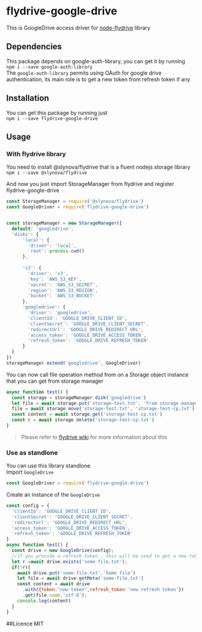 # flydrive-google-drive
This is GoogleDrive access driver for [node-flydrive](https://github.com/Slynova-Org/node-flydrive) library
## Dependencies
This package depends on google-auth-library, you can get it by running  
`npm i --save google-auth-library`  
The ``google-auth-library`` permits using OAuth for google drive authentication, its main role is to get a new token from refresh token if any
## Installation
You can get this package by running just  
`npm i --save flydrive-google-drive`  
## Usage
### With flydrive library
You need to install  @slynova/flydrive that is a fluent nodejs storage library  
`npm i --save @slynova/flydrive`

And now you just import StorageManager from flydrive and register flydrive-google-drive  
```js
const StorageManager = require('@slynova/flydrive')
const GoogleDriver = require('flydrive-google-drive')


const storageManager = new StorageManager({
  default: 'googledrive',
  'disks': {
      'local': {
        'driver': 'local',
        'root': process.cwd()
      },
  
      's3': {
        'driver': 's3',
        'key': 'AWS_S3_KEY',
        'secret': 'AWS_S3_SECRET',
        'region': 'AWS_S3_REGION',
        'bucket': 'AWS_S3_BUCKET'
      },
      'googledrive': {
        'driver': 'googledrive',
        'clientId': 'GOOGLE_DRIVE_CLIENT_ID',
        'clientSecret': 'GOOGLE_DRIVE_CLIENT_SECRET',
        'redirectUrl': 'GOOGLE_DRIVE_REDIRECT_URL',
        'access_token': 'GOOGLE_DRIVE_ACCESS_TOKEN',
        'refresh_token': 'GOOGLE_DRIVE_REFRESH_TOKEN'
      }
  }
})
storageManager.extend('googledrive', GoogleDriver)
```

You can now call file operation method from on a Storage object instance that you can get from storage manager  

````js
async function test() {
  const storage = storageManager.disk('googledrive')
  let file = await storage.put('storage-test.txt', 'From storage manager')
  file = await storage.move('storage-test.txt', 'storage-test-cp.txt')
  const content = await storage.get('storage-test-cp.txt')
  const r = await storage.delete('storage-test-cp.txt')
}

```` 
> Please refer to [flydrive wiki](https://github.com/Slynova-Org/node-flydrive/wiki) for more information about this
### Use as standlone
You can use this library standlone  
Import ``GoogleDrive`` 
````js
const GoogleDriver = require('flydrive-google-drive')
````
Create an instance of the `GoogleDrive`  
```js
const config = {
  'clientId': 'GOOGLE_DRIVE_CLIENT_ID',
  'clientSecret': 'GOOGLE_DRIVE_CLIENT_SECRET',
  'redirectUrl': 'GOOGLE_DRIVE_REDIRECT_URL',
  'access_token': 'GOOGLE_DRIVE_ACCESS_TOKEN',
  'refresh_token': 'GOOGLE_DRIVE_REFRESH_TOKEN'
}
async function test() {
  const drive = new GoogleDrive(config);
  //if you provide a refresh token , this will be used to get a new token on each request, to ensure there is not authentication error
  let r =await drive.exists('some-file.txt');
  if(!r){
    await drive.put('some-file.txt','Some file')
    let file = await drive.getMeta('some-file.txt')
    const content = await drive
      .with({token:"new token",refresh_token:'new refresh token'})
      .get(file.name,'utf-8');
    console.log(content)
  }
}
```

##Licence
MIT

